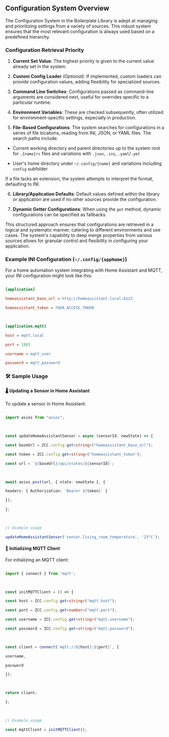 ## Configuration System Overview

  

The Configuration System in the Boilerplate Library is adept at managing and prioritizing settings from a variety of sources. This robust system ensures that the most relevant configuration is always used based on a predefined hierarchy.

  

### Configuration Retrieval Priority

  

1. **Current Set Value**: The highest priority is given to the current value already set in the system.

  

2. **Custom Config Loader** *(Optional)*: If implemented, custom loaders can provide configuration values, adding flexibility for specialized sources.

  

3. **Command Line Switches**: Configurations passed as command-line arguments are considered next, useful for overrides specific to a particular runtime.

  

4. **Environment Variables**: These are checked subsequently, often utilized for environment-specific settings, especially in production.

  

5. **File-Based Configurations**: The system searches for configurations in a series of file locations, reading from INI, JSON, or YAML files. The search paths include:

- Current working directory and parent directories up to the system root for `.{name}rc` files and variations with `.json`, `.ini`, `.yaml`/`.yml`

- User's home directory under `~/.config/{name}` and variations including `config` subfolder

  

If a file lacks an extension, the system attempts to interpret the format, defaulting to INI.

  

6. **Library/Application Defaults**: Default values defined within the library or application are used if no other sources provide the configuration.

  

7. **Dynamic Getter Configurations**: When using the `get` method, dynamic configurations can be specified as fallbacks.

  

This structured approach ensures that configurations are retrieved in a logical and systematic manner, catering to different environments and use cases. The system's capability to deep merge properties from various sources allows for granular control and flexibility in configuring your application.

  

### Example INI Configuration (`~/.config/{appName}`)

  

For a home automation system integrating with Home Assistant and MQTT, your INI configuration might look like this:

  

```ini

[application]

homeassistant_base_url = http://homeassistant.local:8123

homeassistant_token = YOUR_ACCESS_TOKEN

  

[application.mqtt]

host = mqtt.local

port = 1883

username = mqtt_user

password = mqtt_password

```

  

### 🛠 Sample Usage

  

#### 🌡 Updating a Sensor in Home Assistant

  

To update a sensor in Home Assistant:

  

```typescript

import axios from "axios";

  

const updateHomeAssistantSensor = async (sensorId, newState) => {

const baseUrl = ZCC.config.get<string>("homeassistant_base_url");

const token = ZCC.config.get<string>("homeassistant_token");

const url = `${baseUrl}/api/states/${sensorId}`;

  

await axios.post(url, { state: newState }, {

headers: { Authorization: `Bearer ${token}` }

});

};

  

// Example usage

updateHomeAssistantSensor('sensor.living_room_temperature', '23°C');

```

  

#### 📡 Initializing MQTT Client

  

For initializing an MQTT client:

  

```typescript

import { connect } from 'mqtt';

  

const initMQTTClient = () => {

const host = ZCC.config.get<string>("mqtt.host");

const port = ZCC.config.get<number>("mqtt.port");

const username = ZCC.config.get<string>("mqtt.username");

const password = ZCC.config.get<string>("mqtt.password");

  

const client = connect(`mqtt://${host}:${port}`, {

username,

password

});

  

return client;

};

  

// Example usage

const mqttClient = initMQTTClient();

```